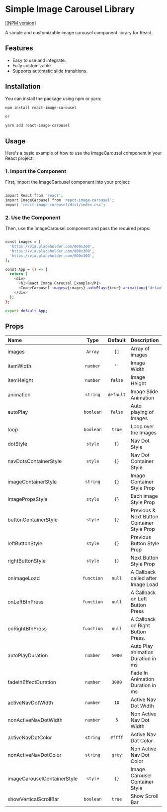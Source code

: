 # Simple Image Carousel Library

[![NPM version]](https://www.npmjs.com/package/image-show-react)

A simple and customizable image carousel component library for React.

## Features

- Easy to use and integrate.
- Fully customizable.
- Supports automatic slide transitions.

## Installation

You can install the package using npm or yarn:

```bash
npm install react-image-carousel

or 

yarn add react-image-carousel

```

## Usage

Here's a basic example of how to use the ImageCarousel component in your React project:

### 1. Import the Component
First, import the ImageCarousel component into your project:

```bash

import React from 'react';
import ImageCarousel from 'react-image-carousel';
import 'react-image-carousel/dist/index.css'; 

```

### 2. Use the Component
Then, use the ImageCarousel component and pass the required props:

```bash

const images = [
  'https://via.placeholder.com/800x300',
  'https://via.placeholder.com/800x300', 
  'https://via.placeholder.com/800x300',
];

const App = () => {
  return (
    <div>
      <h1>React Image Carousel Example</h1>
      <ImageCarousel images={images} autoPlay={true} animation={"default"} />
    </div>
  );
};

export default App;

```

## Props

| Name                    |                                                                        Type                                                                        |              Default              | Description                                                                                                                                                           |
| :---------------------- | :------------------------------------------------------------------------------------------------------------------------------------------------: | :-------------------------------: | :-------------------------------------------------------------------------------------------------------------------------------------------------------------------- |
| images              |                                                                      `Array`                                                                      |               `[]`                | Array of images                                                                                                                          |
| itemWidth              |                                                                      `number`                                                                      |               `''`                | Image Width                                                                    |
| itemHeight                     |                                                                     `number`                                                                      |              `false`              | Image Height                                                                                                                |
| animation           |                                                                      `string`                                                                      |                `default`                | Image Slide Animation                                                                                                                                             |
| autoPlay               |                                                                     `boolean`                                                                      |              `false`               | Auto playing of Images                                                                                                                         |
| loop               |                                                                     `boolean`                                                                      |              `true`               | Loop over the Images                                                                                                                           |
| dotStyle                  |                                                                     `style`                                                                      |              `{}`               | Nav Dot Style                                                                                                                                          |
| navDotsContainerStyle                  |                                                                     `style`                                                                      |              `{}`               | Nav Dot Container Style                                                                                                                                          |
| imageContainerStyle |                                                                 `string`                                                                  |               `{}`                | Image Container Style Prop |
| imagePropsStyle         |                                                                       `style`                                                                        |              `{}`               | Each image Style Prop                                                                                                                              |
| buttonContainerStyle        |                                                                       `style`                                                                        |              `{}`               | Previous & Next Button Container Style Prop                                                                                                                               |
| leftButtonStyle               |                                                                       `style`                                                                        |               `{}`                | Previous Button Style Prop                                                                                                                                |
| rightButtonStyle       |                                                                       `style`                                                                        |               `{}`                | Next Button Style Prop                                                                                       |
| onImageLoad                |                                                                     `function`                                                                      |               `null`               | A Callback called after Image Load                                                                                                                                                         |
| onLeftBtnPress        |                                                                      `function`                                                                      |               `null`                | A Callback on Left Button Press                                                                                            |
| onRightBtnPress             |                                                                     `function`                                                                     |              `null`               | A Callback on Right Button Press.                                                                                                                                   |
| autoPlayDuration            |                                                                     `number`                                                                     |              `5000`               | Auto Play animation Duration in ms                                                                                                                                  |
| fadeInEffectDuration             |                                                                      `number`                                                                      |  `3000`   | Fade In Animation Duration in ms                                                                                                |
| activeNavDotWidth               |                                                                      `number`                                                                      |               `10`                | Active Nav Dot Width                                                 |
| nonActiveNavDotWidth          |                                                                      `number`                                                                      |   `5`   | Non Active Nav Dot Width                         |
| activeNavDotColor            |                                                                      `string`                                                                      | `#ffff` | Active Nav Dot Color                                                                                                                                       |
| nonActiveNavDotColor         |                                                                     `string`                                                                      |              `grey`               | Non Active Nav Dot Color                                                                                                                       |
| imageCarouselContainerStyle                |                                                                     `style`                                                                      |              `{}`              | Image Carousel Container Style  
| showVerticalScrollBar                |                                                                     `boolean`                                                                      |              `true`              | Show Scroll Bar                                                                                                                                                             
